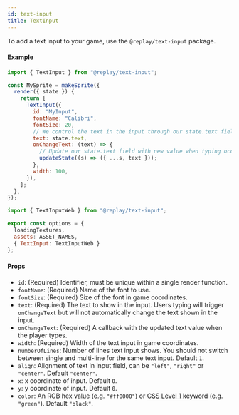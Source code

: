 ```yaml
---
id: text-input
title: TextInput
---
```


To add a text input to your game, use the `@replay/text-input` package.

#### Example

```js title="my-sprite.js"
import { TextInput } from "@replay/text-input";

const MySprite = makeSprite({
  render({ state }) {
    return [
      TextInput({
        id: "MyInput",
        fontName: "Calibri",
        fontSize: 20,
        // We control the text in the input through our state.text field
        text: state.text,
        onChangeText: (text) => {
          // Update our state.text field with new value when typing occurs
          updateState((s) => ({ ...s, text }));
        },
        width: 100,
      }),
    ];
  },
});
```

```js {1,6} title="src/index.js"
import { TextInputWeb } from "@replay/text-input";

export const options = {
  loadingTextures,
  assets: ASSET_NAMES,
  { TextInput: TextInputWeb }
};
```

#### Props

- `id`: (Required) Identifier, must be unique within a single render function.
- `fontName`: (Required) Name of the font to use.
- `fontSize`: (Required) Size of the font in game coordinates.
- `text`: (Required) The text to show in the input. Users typing will trigger `onChangeText` but will not automatically change the text shown in the input.
- `onChangeText`: (Required) A callback with the updated text value when the player types.
- `width`: (Required) Width of the text input in game coordinates.
- `numberOfLines`: Number of lines text input shows. You should not switch between single and multi-line for the same text input. Default `1`.
- `align`: Alignment of text in input field, can be `"left"`, `"right"` or `"center"`. Default `"center"`.
- `x`: x coordinate of input. Default `0`.
- `y`: y coordinate of input. Default `0`.
- `color`: An RGB hex value (e.g. `"#ff0000"`) or [CSS Level 1 keyword](https://developer.mozilla.org/docs/Web/CSS/color_value) (e.g. `"green"`). Default `"black"`.
